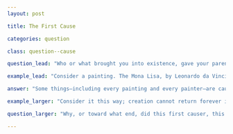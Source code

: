 ```yaml
---
layout: post

title: The First Cause

categories: question

class: question--cause

question_lead: "Who or what brought you into existence, gave your parents the power and ability to create you, infused you with your unique characteristics, decided upon your strengths? Who or what determined that in creation a cause produces an effect?"

example_lead: "Consider a painting. The Mona Lisa, by Leonardo da Vinci. Da Vinci painted the Mona Lisa, and in so doing, caused the Mona Lisa into existence. He created it. The painting did not create itself, but was caused by another. Its existence depended upon another. The same holds true for the painter himself. Da Vinci did not cause his own existence; he did not create himself. Someone or something else caused or created Leonardo da Vinci."

answer: "Some things—including every painting and every painter—are caused; and anything caused, is caused (or created) by another. Something cannot create (or cause) itself, and therefore everything caused or created must have something or someone that caused or created it. With that, the world, and all creation, is finite; nothing created exists forever or continues forever, in creation. Instead, everything created has a beginning, has a cause. Therefore, something with infinite power and capability—indeed, power over the infinite itself—must begin this process and must create such a finite created order. The following explains why. If everything created is finite, there cannot be an infinite series of causes in a backward direction (forever and ever) in time, with each thing created having something before it that created it. A finite created order cannot therefore produce an infinite series of events—i.e., an infinite series of causes backward in time without an origin. There must, with certainty, have at some point been a first cause—a cause that is not or was not itself caused by another, but which caused the first element of creation and who therefore existed before creation. This first cause and first creator must be God. "

example_larger: "Consider it this way; creation cannot return forever into the past. At some point, creation—with mathematical certainty—must have a beginning, a first cause that brought creation out of nothing. Something or someone that pre-dated first creation and therefore had the power to create out of nothing (before creation there, by default, was nothing created), must therefore exist. Returning to the “Big Bang” theory; the “Big Bang” either occurred out of nothing or required some material, conditions, or other elements to interact in such a way that this interaction produced a “Big Bang”. Therefore, someone or something with power to create or cause such a “Bang” to come from nothing, or to create the material, conditions, or other elements that produced the “Big Bang” had to exist beforehand, and had to be able to create these elements (and indeed, all creation) out of nothing. Otherwise, the “Big Bang” would have occurred out of nothing, with no preexisting material, created conditions, or other elements applying to the event. Something, however, cannot come from nothing…unless someone or something, which can create something out of nothing, already exists, and existed before creation itself."

question_larger: "Why, or toward what end, did this first causer, this first creator, begin to create, to cause something to exist where it had not previously existed? Why are you a part of this process of cause and creation?"

---
```


